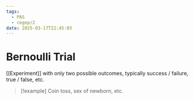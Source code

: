 ```yaml
---
tags:
  - PAS
  - cegep/2
date: 2025-03-17T22:45:03
---
```


# Bernoulli Trial

[[Experiment]] with only two possible outcomes, typically success / failure, true / false, etc.

> [!example] Coin toss, sex of newborn, etc.